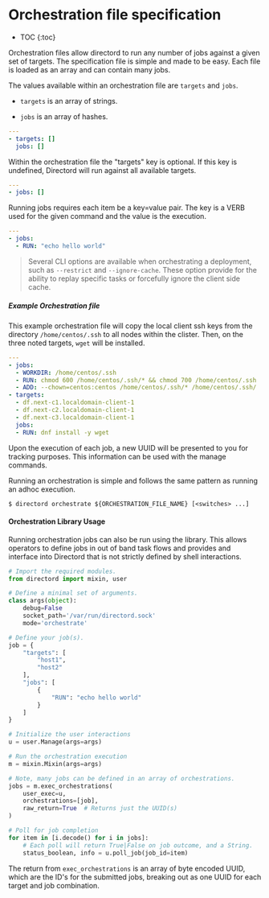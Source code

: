 # Orchestration file specification

* TOC
{:toc}

Orchestration files allow directord to run any number of jobs against a given
set of targets. The specification file is simple and made to be easy. Each
file is loaded as an array and can contain many jobs.

The values available within an orchestration file are `targets` and `jobs`.

* `targets` is an array of strings.

* `jobs` is an array of hashes.

``` yaml
---
- targets: []
  jobs: []
```

Within the orchestration file the "targets" key is optional. If this key is
undefined, Directord will run against all available targets.

``` yaml
---
- jobs: []
```

Running jobs requires each item be a key=value pair. The key is a VERB used for
the given command and the value is the execution.

``` yaml
---
- jobs:
  - RUN: "echo hello world"
```

> Several CLI options are available when orchestrating a deployment, such as
  `--restrict` and `--ignore-cache`. These option provide for the ability to
  replay specific tasks or forcefully ignore the client side cache.

##### Example Orchestration file

This example orchestration file will copy the local client ssh keys from the
directory `/home/centos/.ssh` to all nodes within the clister. Then, on the
three noted targets, `wget` will be installed.

``` yaml
---
- jobs:
  - WORKDIR: /home/centos/.ssh
  - RUN: chmod 600 /home/centos/.ssh/* && chmod 700 /home/centos/.ssh
  - ADD: --chown=centos:centos /home/centos/.ssh/* /home/centos/.ssh/
- targets:
  - df.next-c1.localdomain-client-1
  - df.next-c2.localdomain-client-1
  - df.next-c3.localdomain-client-1
  jobs:
  - RUN: dnf install -y wget
```

Upon the execution of each job, a new UUID will be presented to you for
tracking purposes. This information can be used with the manage commands.

Running an orchestration is simple and follows the same pattern as running an
adhoc execution.

``` shell
$ directord orchestrate ${ORCHESTRATION_FILE_NAME} [<switches> ...]
```

#### Orchestration Library Usage

Running orchestration jobs can also be run using the library. This allows
operators to define jobs in out of band task flows and provides and interface
into Directord that is not strictly defined by shell interactions.

``` python
# Import the required modules.
from directord import mixin, user

# Define a minimal set of arguments.
class args(object):
    debug=False
    socket_path='/var/run/directord.sock'
    mode='orchestrate'

# Define your job(s).
job = {
    "targets": [
        "host1",
        "host2"
    ],
    "jobs": [
        {
            "RUN": "echo hello world"
        }
    ]
}

# Initialize the user interactions
u = user.Manage(args=args)

# Run the orchestration execution
m = mixin.Mixin(args=args)

# Note, many jobs can be defined in an array of orchestrations.
jobs = m.exec_orchestrations(
    user_exec=u,
    orchestrations=[job],
    raw_return=True  # Returns just the UUID(s)
)

# Poll for job completion
for item in [i.decode() for i in jobs]:
    # Each poll will return True|False on job outcome, and a String.
    status_boolean, info = u.poll_job(job_id=item)
```

The return from `exec_orchestrations` is an array of byte encoded UUID, which
are the ID's for the submitted jobs, breaking out as one UUID for each target
and job combination.
